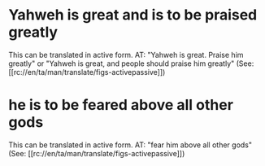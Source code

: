 # Yahweh is great and is to be praised greatly

This can be translated in active form. AT: "Yahweh is great. Praise him greatly" or "Yahweh is great, and people should praise him greatly" (See: [[rc://en/ta/man/translate/figs-activepassive]])

# he is to be feared above all other gods

This can be translated in active form. AT: "fear him above all other gods" (See: [[rc://en/ta/man/translate/figs-activepassive]])

